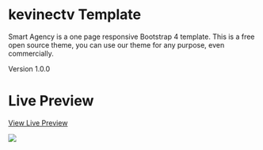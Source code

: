 # kevinectv Template
<p>Smart Agency is a one page responsive Bootstrap 4 template. This is a free open source theme, you can use our theme for any purpose, even commercially.</p>

Version 1.0.0

# Live Preview
<a href="https://themesbootstrap.com.mx/templates/smart-agency-template/index.html">View Live Preview</a>

<img src="https://img.shields.io/discord/738463675597193216?color=%237086D2&label=Discord&logo=Discord&style=for-the-badge">
